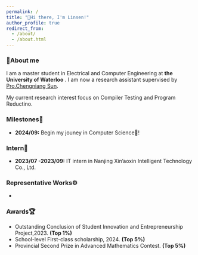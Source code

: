 ```yaml
---
permalink: /
title: "👋Hi there, I'm Linsen!"
author_profile: true
redirect_from:
  - /about/
  - /about.html
---
```


### 👀About me

I am a master student in Electrical and Computer Engineering at **the University of Waterloo** . I am now a research assistant supervised by [Pro.Chengniang Sun](https://cs.uwaterloo.ca/~cnsun/public/).

My current research interest focus on Compiler Testing and Program Reductino.

### Milestones🎉

- **2024/09:** Begin my jouney in Computer Science🤗!

### Intern💼

- **2023/07 -2023/09:** IT intern in Nanjing Xin’aoxin Intelligent Technology Co., Ltd.

### Representative Works⚙️

-

### Awards🏆

- Outstanding Conclusion of Student Innovation and Entrepreneurship Project,2023. **(Top 1%)**
- School-level First-class scholarship, 2024. **(Top 5%)**
- Provincial Second Prize in Advanced Mathematics Contest. **(Top 5%)**
